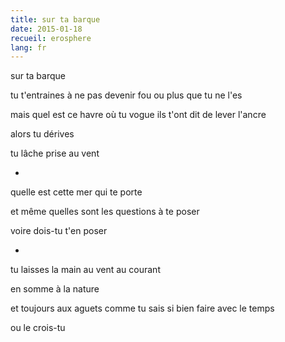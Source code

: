 ```yaml
---
title: sur ta barque
date: 2015-01-18
recueil: erosphere
lang: fr
---
```


sur ta barque

tu t'entraines à ne pas devenir fou
ou plus que tu ne l'es

mais quel est ce havre où tu vogue
ils t'ont dit de lever l'ancre

alors tu dérives

tu lâche prise au vent

*

quelle est cette mer qui te porte

et même
quelles sont les questions à te poser

voire
dois-tu t'en poser

*

tu laisses la main au vent
au courant

en somme à la nature

et toujours aux aguets
comme tu sais si bien faire avec le temps

ou le crois-tu
